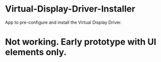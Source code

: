 # Virtual-Display-Driver-Installer
App to pre-configure and install the Virtual Display Driver.

# Not working. Early prototype with UI elements only.
